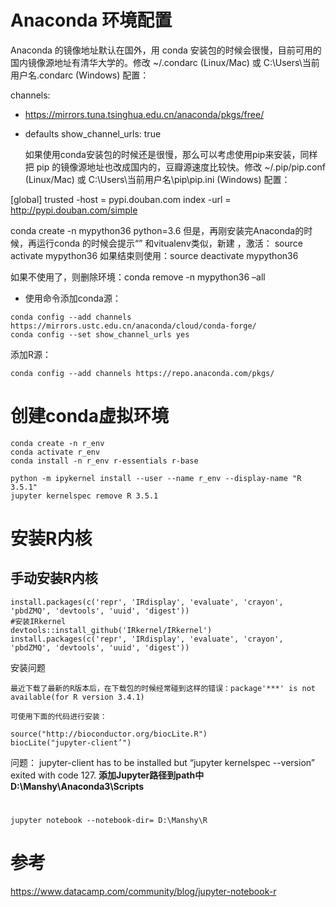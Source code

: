 # Anaconda 环境配置

Anaconda 的镜像地址默认在国外，用 conda 安装包的时候会很慢，目前可用的国内镜像源地址有清华大学的。修改 ~/.condarc (Linux/Mac) 或 C:\Users\当前用户名.condarc (Windows) 配置：

channels:  
- https://mirrors.tuna.tsinghua.edu.cn/anaconda/pkgs/free/
- defaults
  show_channel_urls: true

  如果使用conda安装包的时候还是很慢，那么可以考虑使用pip来安装，同样把 pip 的镜像源地址也改成国内的，豆瓣源速度比较快。修改 ~/.pip/pip.conf (Linux/Mac) 或 C:\Users\当前用户名\pip\pip.ini (Windows) 配置：

[global] 
trusted
-host =  pypi.douban.com index
-url = http://pypi.douban.com/simple 

conda create -n mypython36 python=3.6 
但是，再刚安装完Anaconda的时候，再运行conda 的时候会提示“” 
和vitualenv类似，新建 ，激活： 
source activate mypython36 
如果结束则使用：source deactivate mypython36 

如果不使用了，则删除环境：conda remove -n mypython36 –all

* 使用命令添加conda源：

```
conda config --add channels https://mirrors.ustc.edu.cn/anaconda/cloud/conda-forge/
conda config --set show_channel_urls yes
```

添加R源：

```
conda config --add channels https://repo.anaconda.com/pkgs/
```



# 创建conda虚拟环境

```
conda create -n r_env
conda activate r_env
conda install -n r_env r-essentials r-base

python -m ipykernel install --user --name r_env --display-name "R 3.5.1"
jupyter kernelspec remove R 3.5.1
```






# 安装R内核

## 手动安装R内核

```
install.packages(c('repr', 'IRdisplay', 'evaluate', 'crayon', 'pbdZMQ', 'devtools', 'uuid', 'digest'))
#安装IRkernel
devtools::install_github('IRkernel/IRkernel')
install.packages(c('repr', 'IRdisplay', 'evaluate', 'crayon', 'pbdZMQ', 'devtools', 'uuid', 'digest'))
```

安装问题

```
最近下载了最新的R版本后，在下载包的时候经常碰到这样的错误：package'***' is not available(for R version 3.4.1)

可使用下面的代码进行安装：

source("http://bioconductor.org/biocLite.R")
biocLite("jupyter-client’")

```

问题：
jupyter-client has to be installed but “jupyter kernelspec --version” exited with code 127.
**添加Jupyter路径到path中**
**D:\Manshy\Anaconda3\Scripts**

# 

```
jupyter notebook --notebook-dir= D:\Manshy\R
```

# 参考



https://www.datacamp.com/community/blog/jupyter-notebook-r